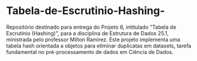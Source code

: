 # Tabela-de-Escrutinio-Hashing-
Repositório destinado para entrega do Projeto 6, intitulado "Tabela de Escrutinio (Hashing)", para a disciplina de Estrutura de Dados 25.1, ministrada pelo professor Milton Ramirez. Este projeto implementa uma tabela hash orientada a objetos para eliminar duplicatas em datasets, tarefa fundamental no pré-processamento de dados em Ciência de Dados.
